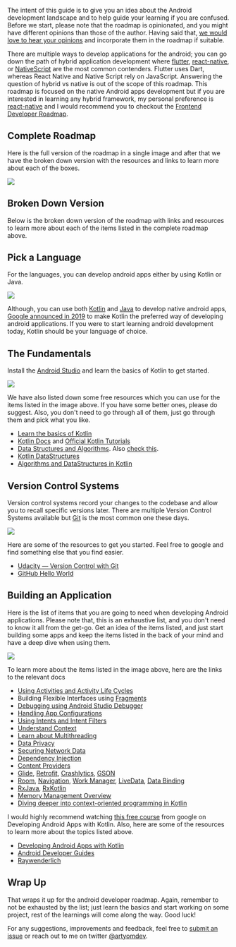 The intent of this guide is to give you an idea about the Android development landscape and to help guide your learning if you are confused. Before we start, please note that the roadmap is opinionated, and you might have different opinions than those of the author. Having said that, [we would love to hear your opinions](https://github.com/artyomdev/developer.guide/issues/new) and incorporate them in the roadmap if suitable.

There are multiple ways to develop applications for the android; you can go down the path of hybrid application development where [flutter](https://flutter.dev/), [react-native](https://reactnative.dev/), or [NativeScript](https://www.nativescript.org/) are the most common contenders. Flutter uses Dart, whereas React Native and Native Script rely on JavaScript. Answering the question of hybrid vs native is out of the scope of this roadmap. This roadmap is focused on the native Android apps development but if you are interested in learning any hybrid framework, my personal preference is [react-native](https://reactnative.dev) and I would recommend you to checkout the [Frontend Developer Roadmap](/frontend).

## Complete Roadmap

Here is the full version of the roadmap in a single image and after that we have the broken down version with the resources and links to learn more about each of the boxes.

[![](/roadmaps/android/roadmap.svg)](/roadmaps/android/roadmap.png)

## Broken Down Version
Below is the broken down version of the roadmap with links and resources to learn more about each of the items listed in the complete roadmap above.

## Pick a Language
For the languages, you can develop android apps either by using Kotlin or Java.

[![](/roadmaps/android/pick-language.svg)](/roadmaps/android/pick-language.svg)

Although, you can use both [Kotlin](https://en.wikipedia.org/wiki/Kotlin_(programming_language)) and [Java](https://en.wikipedia.org/wiki/Java_(programming_language)) to develop native android apps, [Google announced in 2019](https://android-developers.googleblog.com/2019/05/google-io-2019-empowering-developers-to-build-experiences-on-Android-Play.html) to make Kotlin the preferred way of developing android applications. If you were to start learning android development today, Kotlin should be your language of choice.

## The Fundamentals
Install the [Android Studio](https://developer.android.com/studio) and learn the basics of Kotlin to get started. 

[![](/roadmaps/android/the-fundamentals.png)](/roadmaps/android/the-fundamentals.png)

We have also listed down some free resources which you can use for the items listed in the image above. If you have some better ones, please do suggest. Also, you don't need to go through all of them, just go through them and pick what you like.

* [Learn the basics of Kotlin](https://blog.teamtreehouse.com/absolute-beginners-guide-kotlin)
* [Kotlin Docs](https://kotlinlang.org/docs/reference/basic-syntax.html) and [Official Kotlin Tutorials](https://kotlinlang.org/docs/tutorials/)
* [Data Structures and Algorithms](https://www.studytonight.com/data-structures/introduction-to-data-structures). Also [check this](https://www.tutorialspoint.com/data_structures_algorithms/index.htm).
* [Kotlin DataStructures](https://kotlinlang.org/docs/reference/collections-overview.html)
* [Algorithms and DataStructures in Kotlin](https://github.com/bmaslakov/kotlin-algorithm-club)

## Version Control Systems
Version control systems record your changes to the codebase and allow you to recall specific versions later. There are multiple Version Control Systems available but [Git](https://git-scm.com/) is the most common one these days.

[![](/roadmaps/android/git-github.png)](/roadmaps/android/git-github.png)

Here are some of the resources to get you started. Feel free to google and find something else that you find easier.

* [Udacity — Version Control with Git](https://www.udacity.com/course/version-control-with-git--ud123)
* [GitHub Hello World](https://guides.github.com/activities/hello-world/)

## Building an Application

Here is the list of items that you are going to need when developing Android applications. Please note that, this is an exhaustive list, and you don't need to know it all from the get-go. Get an idea of the items listed, and just start building some apps and keep the items listed in the back of your mind and have a deep dive when using them. 

[![](/roadmaps/android/build-an-application.png)](/roadmaps/android/build-an-application.png)

To learn more about the items listed in the image above, here are the links to the relevant docs

* [Using Activities and Activity Life Cycles](https://developer.android.com/guide/components/activities/intro-activities)
* Building Flexible Interfaces using [Fragments](https://developer.android.com/guide/components/fragments)
* [Debugging using Android Studio Debugger](https://developer.android.com/studio/debug)
* [Handling App Configurations](https://developer.android.com/work/managed-configurations)
* [Using Intents and Intent Filters](https://developer.android.com/guide/components/intents-filters)
* [Understand Context](https://guides.codepath.com/android/Using-Context)
* [Learn about Multithreading](https://developer.android.com/training/multiple-threads)
* [Data Privacy](https://www.raywenderlich.com/6901838-data-privacy-for-android)
* [Securing Network Data](https://www.raywenderlich.com/5634-securing-network-data-tutorial-for-android)
* [Dependency Injection](https://developer.android.com/training/dependency-injection)
* [Content Providers](https://developer.android.com/guide/topics/providers/content-providers)
* [Glide](https://github.com/bumptech/glide), [Retrofit](https://square.github.io/retrofit/), [Crashlytics](https://firebase.google.com/docs/crashlytics/get-started), [GSON](https://github.com/google/gson)
* [Room](https://developer.android.com/topic/libraries/architecture/room), [Navigation](https://developer.android.com/guide/navigation/navigation-getting-started), [Work Manager](https://developer.android.com/topic/libraries/architecture/workmanager), [LiveData](https://developer.android.com/topic/libraries/architecture/livedata), [Data Binding](https://developer.android.com/topic/libraries/data-binding)
* [RxJava](https://github.com/ReactiveX/RxJava), [RxKotlin](https://github.com/ReactiveX/RxKotlin)
* [Memory Management Overview](https://developer.android.com/topic/performance/memory-overview)
* [Diving deeper into context-oriented programming in Kotlin](https://proandroiddev.com/diving-deeper-into-context-oriented-programming-in-kotlin-3ecb4ec38814)  

I would highly recommend watching [this free course](https://www.udacity.com/course/developing-android-apps-with-kotlin--ud9012) from google on Developing Android Apps with Kotlin. Also, here are some of the resources to learn more about the topics listed above.

* [Developing Android Apps with Kotlin](https://www.udacity.com/course/developing-android-apps-with-kotlin--ud9012)
* [Android Developer Guides](https://developer.android.com/guide)
* [Raywenderlich](https://www.raywenderlich.com)

## Wrap Up

That wraps it up for the android developer roadmap. Again, remember to not be exhausted by the list; just learn the basics and start working on some project, rest of the learnings will come along the way. Good luck!
 
For any suggestions, improvements and feedback, feel free to [submit an issue](https://github.com/artyomdev/developer.guide) or reach out to me on twitter [@artyomdev](https://github.com/artyomdev).

<!-- @fixme add padding to the container -->
<br /><br /><br />
